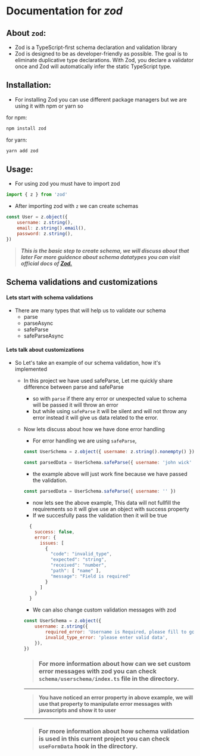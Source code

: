 # Documentation for **_zod_**

## About `zod`:

- Zod is a TypeScript-first schema declaration and validation library
- Zod is designed to be as developer-friendly as possible. The goal is to eliminate duplicative type declarations. With Zod, you declare a validator once and Zod will automatically infer the static TypeScript type.

## Installation:

- For installing Zod you can use different package managers but we are using it with npm or yarn so

for npm:

```sh
npm install zod
```

for yarn:

```sh
yarn add zod
```

## Usage:

- For using zod you must have to import zod

```js
import { z } from 'zod'
```

- After importing zod with `z` we can create schemas

```js
const User = z.object({
	username: z.string(),
	email: z.string().email(),
	password: z.string(),
})
```

> **_This is the basic step to create schema, we will discuss about that later For more guidence about schema datatypes you can visit official docs of [Zod.](https://zod.dev)_**

## Schema validations and customizations

#### **Lets start with schema validations**

- There are many types that will help us to validate our schema
  - parse
  - parseAsync
  - safeParse
  - safeParseAsync

#### **Lets talk about customizations**

- So Let's take an example of our schema validation, how it's implemented

  - In this project we have used safeParse, Let me quickly share difference between parse and safeParse

    - so with `parse` if there any error or unexpected value to schema will be passed it will throw an error
    - but while using `safeParse` it will be silent and will not throw any error instead it will give us data related to the error.

  - Now lets discuss about how we have done error handling

    - For error handling we are using `safeParse`,

    ```js
    const UserSchema = z.object({ username: z.string().nonempty() })

    const parsedData = UserSchema.safeParse({ username: 'john wick' })
    ```

    - the example above will just work fine because we have passed the validation.

    ```js
    const parsedData = UserSchema.safeParse({ username: '' })
    ```

    - now lets see the above example, This data will not fullfill the requirements so it will give use an object with success property
    - If we succesfully pass the validation then it will be true

    ```js
      {
    	success: false,
        error: {
          issues: [
            {
              "code": "invalid_type",
              "expected": "string",
              "received": "number",
              "path": [ "name" ],
              "message": "Field is required"
            }
          ]
        }
      }
    ```

    - We can also change custom validation messages with zod

    ```js
    const UserSchema = z.object({
    	username: z.string({
    		required_error: 'Username is Required, please fill to go further',
    		invalid_type_error: 'please enter valid data',
    	}),
    })
    ```

    > ### For more information about how can we set custom error messages with zod you can check `schema/userschema/index.ts` file in the directory.

    ***

    > **You have noticed an error property in above example, we will use that property to manipulate error messages with javascripts and show it to user**

    ***

    > ### For more information about how schema validation is used in this current project you can check `useFormData` hook in the directory.
